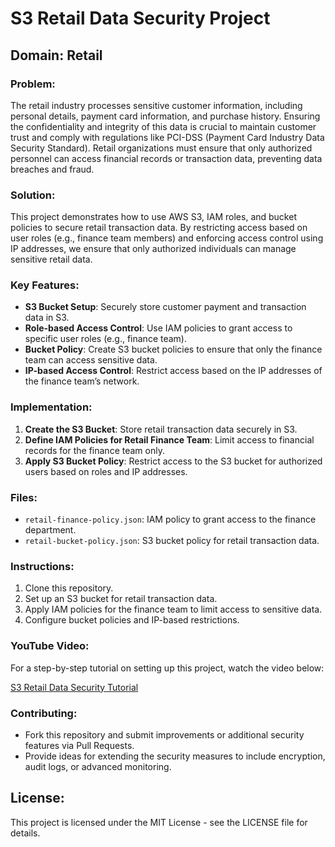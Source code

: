 # S3 Retail Data Security Project

## Domain: Retail

### Problem:
The retail industry processes sensitive customer information, including personal details, payment card information, and purchase history. Ensuring the confidentiality and integrity of this data is crucial to maintain customer trust and comply with regulations like PCI-DSS (Payment Card Industry Data Security Standard). Retail organizations must ensure that only authorized personnel can access financial records or transaction data, preventing data breaches and fraud.

### Solution:
This project demonstrates how to use AWS S3, IAM roles, and bucket policies to secure retail transaction data. By restricting access based on user roles (e.g., finance team members) and enforcing access control using IP addresses, we ensure that only authorized individuals can manage sensitive retail data.

### Key Features:
- **S3 Bucket Setup**: Securely store customer payment and transaction data in S3.
- **Role-based Access Control**: Use IAM policies to grant access to specific user roles (e.g., finance team).
- **Bucket Policy**: Create S3 bucket policies to ensure that only the finance team can access sensitive data.
- **IP-based Access Control**: Restrict access based on the IP addresses of the finance team’s network.

### Implementation:
1. **Create the S3 Bucket**: Store retail transaction data securely in S3.
2. **Define IAM Policies for Retail Finance Team**: Limit access to financial records for the finance team only.
3. **Apply S3 Bucket Policy**: Restrict access to the S3 bucket for authorized users based on roles and IP addresses.

### Files:
- `retail-finance-policy.json`: IAM policy to grant access to the finance department.
- `retail-bucket-policy.json`: S3 bucket policy for retail transaction data.

### Instructions:
1. Clone this repository.
2. Set up an S3 bucket for retail transaction data.
3. Apply IAM policies for the finance team to limit access to sensitive data.
4. Configure bucket policies and IP-based restrictions.

### YouTube Video:
For a step-by-step tutorial on setting up this project, watch the video below:

[S3 Retail Data Security Tutorial](https://img.youtube.com/vi/YOUR_VIDEO_ID/maxresdefault.jpg)

### Contributing:
- Fork this repository and submit improvements or additional security features via Pull Requests.
- Provide ideas for extending the security measures to include encryption, audit logs, or advanced monitoring.


## License:
This project is licensed under the MIT License - see the LICENSE file for details.
